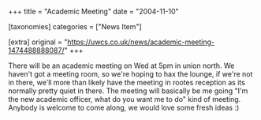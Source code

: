 +++
title = "Academic Meeting"
date = "2004-11-10"

[taxonomies]
categories = ["News Item"]

[extra]
original = "https://uwcs.co.uk/news/academic-meeting-1474488888087/"
+++

There will be an academic meeting on Wed at 5pm in union north. We haven't got a meeting room, so we're hoping to hax the lounge, if we're not in there, we'll more than likely have the meeting in rootes reception as its normally pretty quiet in there. The meeting will basically be me going "I'm the new academic officer, what do you want me to do" kind of meeting. Anybody is welcome to come along, we would love some fresh ideas :)

